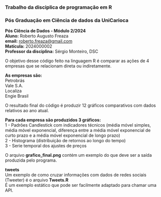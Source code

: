 ### **Trabalho da disciplica de programação em R** ###  
### **Pós Graduação em Ciência de dados da UniCarioca** ###  

**Pós Ciência de Dados - Módulo 2/2024**  
**Aluno:** Roberto Augusto Freaza  
**email:** roberto.freaza@gmail.com  
**Matícula:** 2024000002  
**Professor da disciplina:** Sérgio Monteiro, DSC  



O objetivo desse código feito na linguagem R é comparar as ações de 4 empresas que se relacionam direta ou indiretamente.  

**As empresas são:**  
Petrobrás  
Vale S.A.  
Localiza  
Engie Brasil  

O resultado final do código é produzir 12 gráficos comparativos com dados relativos ao ano atual.

**Para cada empresa são produzidos 3 gráficos:**  
1 - Padrões Candlestick com indicadores técnicos (média móvel simples, média móvel exponencial, diferença entre a média móvel exponencial de curto prazo e a média móvel exponencial de longo prazo)  
2 - Histograma (distribuição de retornos ao longo do tempo)  
3 - Serie temporal dos ajustes de preços  

O arquivo **grafico_final.png** contém um exemplo do que deve ser a saída produzida pelo programa.


**tweets**  
Um exemplo de como cruzar informações com dados de redes sociais (Tweeter) é o arquivo **Tweets.R**  
É um exemplo estático que pode ser facilmente adaptado para chamar uma API.  
